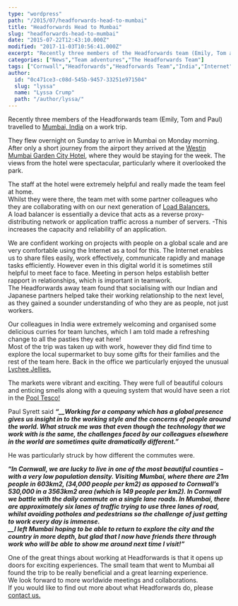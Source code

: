 ```yaml
---
type: "wordpress"
path: "/2015/07/headforwards-head-to-mumbai"
title: "Headforwards Head to Mumbai"
slug: "headforwards-head-to-mumbai"
date: "2015-07-22T12:43:10.000Z"
modified: "2017-11-03T10:56:41.000Z"
excerpt: "Recently three members of the Headforwards team (Emily, Tom and Paul) travelled to Mumbai, India on a work trip. They flew overnight on Sunday to arrive in Mumbai on Monday morning. After only a short journey from the airport they arrived at the Westin Mumbai Garden City Hotel, where they would be staying for the week. …"
categories: ["News","Team adventures","The Headforwards Team"]
tags: ["Cornwall","Headforwards","Headforwards Team","India","Internet","Load Balancers","Lychee jellie","Mumbai","rapport","Westin Mumbai Garden City Hotel","Work travel","Work trip","working remotley"]
author:
  id: "0c471ce3-c08d-545b-9457-33251e971504"
  slug: "lyssa"
  name: "Lyssa Crump"
  path: "/author/lyssa/"
---
```

Recently three members of the Headforwards team (Emily, Tom and Paul) travelled to [Mumbai, India](http://www.lonelyplanet.com/india/mumbai-bombay) on a work trip.

They flew overnight on Sunday to arrive in Mumbai on Monday morning.  
After only a short journey from the airport they arrived at the [Westin Mumbai Garden City Hotel](http://www.westinmumbaigardencity.com/), where they would be staying for the week. The views from the hotel were spectacular, particularly where it overlooked the park.

The staff at the hotel were extremely helpful and really made the team feel at home.  
Whilst they were there, the team met with some partner colleagues who they are collaborating with on our next generation of [Load Balancers.](https://en.wikipedia.org/wiki/Load_balancing_(computing))  
A load balancer is essentially a device that acts as a reverse proxy-distributing network or application traffic across a number of servers. -This increases the capacity and reliability of an application.

We are confident working on projects with people on a global scale and are very comfortable using the Internet as a tool for this. The Internet enables us to share files easily, work effectively, communicate rapidly and manage tasks efficiently. However even in this digital world it is sometimes still helpful to meet face to face. Meeting in person helps establish better rapport in relationships, which is important in teamwork.  
The Headforwards away team found that socialising with our Indian and Japanese partners helped take their working relationship to the next level, as they gained a sounder understanding of who they are as people, not just workers.

Our colleagues in India were extremely welcoming and organised some delicious curries for team lunches, which I am told made a refreshing change to all the pasties they eat here!  
Most of the trip was taken up with work, however they did find time to explore the local supermarket to buy some gifts for their families and the rest of the team here. Back in the office we particularly enjoyed the unusual [Lychee Jellies.](http://www.amazon.com/Cocon-Lychee-Jelly-300g/dp/B00JLL1SWI)

The markets were vibrant and exciting. They were full of beautiful colours and enticing smells along with a queuing system that would have seen a riot in the [Pool Tesco!](http://www.tesco.com/store-locator/uk/?bID=5170)

Paul Syrett said **_“__Working for a company which has a global presence gives us insight in to the working style and the concerns of people around the world. What struck me was that even though the technology that we work with is the same, the challenges faced by our colleagues elsewhere in the world are sometimes quite dramatically different.”_**

He was particularly struck by how different the commutes were.

**“_In Cornwall, we are lucky to live in one of the most beautiful counties – with a very low population density. Visiting Mumbai, where there are 21m people in 603km2, (34,000 people per km2) as apposed to Cornwall’s 530,000 in a 3563km2 area (which is 149 people per km2). In Cornwall we battle with the daily commute on a single lane roads. In Mumbai, there are approximately six lanes of traffic trying to use three lanes of road, whilst avoiding potholes and pedestrians so the challenge of just getting to work every day is immense.  
__I left Mumbai hoping to be able to return to explore the city and the country in more depth, but glad that I now have friends there through work who will be able to show me around next time I visit!”_**

One of the great things about working at Headforwards is that it opens up doors for exciting experiences. The small team that went to Mumbai all found the trip to be really beneficial and a great learning experience.  
We look forward to more worldwide meetings and collaborations.  
If you would like to find out more about what Headforwards do, please [contact us.](http://www.headforwards.com/contact/)
